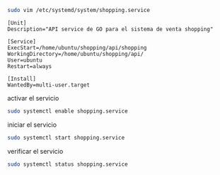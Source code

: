 ```bash
sudo vim /etc/systemd/system/shopping.service
```

```
[Unit]
Description="API service de GO para el sistema de venta shopping"

[Service]
ExecStart=/home/ubuntu/shopping/api/shopping
WorkingDirectory=/home/ubuntu/shopping/api/
User=ubuntu
Restart=always

[Install]
WantedBy=multi-user.target
```


activar el servicio
```bash
sudo systemctl enable shopping.service
```

iniciar el servicio
```bash
sudo systemctl start shopping.service
```

verificar el servicio
```bash
sudo systemctl status shopping.service
```